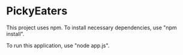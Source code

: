 # PickyEaters

This project uses npm. To install necessary dependencies, use "npm install".

To run this application, use "node app.js".
